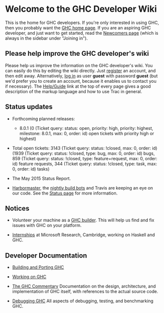 # Welcome to the GHC Developer Wiki



This is the home for GHC developers. If you're only interested in using GHC,
then you probably want the [
GHC home page](http://www.haskell.org/ghc). If you are an aspiring GHC developer,
and just want to get started, read the [Newcomers page](newcomers) (which is always in the
sidebar under "Joining in").


## Please help improve the GHC developer's wiki



Please help us improve the information on the GHC developer's wiki. You can easily do this by editing the wiki directly. Just [
register](https://ghc.haskell.org/trac/ghc/register) an account, and then edit away. Alternatively, [
log in](https://ghc.haskell.org/trac/ghc/login) as user **guest** with password **guest** (but we'd prefer you to create an account, because it enables us to contact you if necessary). The [
Help/Guide](https://ghc.haskell.org/trac/ghc/wiki/TracGuide) link at the top of every page gives a good description of the markup language and how to use Trac in general.


## Status updates


- Forthcoming planned releases:

  - 8.0.1 (0 (Ticket query: status: open, priority: high, priority: highest,
    milestone: 8.0.1, max: 0,
    order: id) open tickets with priority high or highest) 

- Total open tickets: 3143 (Ticket query: status: !closed, max: 0,
  order: id) (1939 (Ticket query: status: !closed, type: bug, max: 0,
  order: id) bugs, 859 (Ticket query: status: !closed, type: feature+request,
  max: 0, order: id) feature requests, 344 (Ticket query: status: !closed,
  type: task, max: 0, order: id) tasks) 

- The May 2015 Status Report. 

- [ Harbormaster](https://phabricator.haskell.org/diffusion/GHC/history/), the [
  nightly build bots](http://haskell.inf.elte.hu/builders/) and Travis [](https://travis-ci.org/ghc/ghc.svg) are keeping an eye on our code. See the [Status page](status) for more information. 

## Notices


- Volunteer your machine as a [GHC builder](builder). This will help us find and fix issues with GHC on your platform. 

- [Internships](internships) at Microsoft Research, Cambridge, working on Haskell and GHC. 

## Developer Documentation


- [Building and Porting GHC](building)

- [Working on GHC ](working-conventions)

- [The GHC Commentary](commentary)
  Documentation on the design, architecture, and implementation of GHC itself, with references to the actual source code. 

- [Debugging GHC](debugging)
  All aspects of debugging, testing, and benchmarking GHC. 
